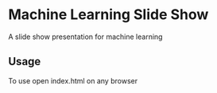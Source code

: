 Machine Learning Slide Show
=============

A slide show presentation for machine learning

Usage
-----

To use open index.html on any browser